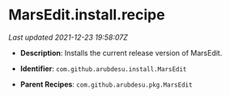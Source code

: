 # MarsEdit.install.recipe

_Last updated 2021-12-23 19:58:07Z_

- **Description**: Installs the current release version of MarsEdit.

- **Identifier**: `com.github.arubdesu.install.MarsEdit`

- **Parent Recipes**: `com.github.arubdesu.pkg.MarsEdit`